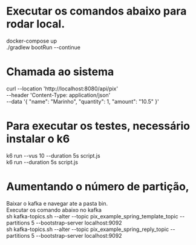 # Executar os comandos abaixo para rodar local.
docker-compose up<br>
./gradlew bootRun --continue<br>

# Chamada ao sistema
curl --location 'http://localhost:8080/api/pix' \
--header 'Content-Type: application/json' \
--data '{
"name": "Marinho",
"quantity": 1,
"amount": "10.5"
}'


# Para executar os testes, necessário instalar o k6
k6 run --vus 10 --duration 5s script.js<br>
k6 run --duration 5s script.js<br>


# Aumentando o número de partição, 
Baixar o kafka e navegar ate a pasta bin.<br>
Executar os comando abaixo no kafka<br>
sh kafka-topics.sh --alter --topic pix_example_spring_template_topic --partitions 5 --bootstrap-server localhost:9092<br>
sh kafka-topics.sh --alter --topic pix_example_spring_reply_topic --partitions 5 --bootstrap-server localhost:9092<br>
